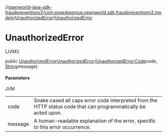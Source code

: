 //[openworld-java-sdk-fraudpreventionv2](../../../index.md)/[com.expediagroup.openworld.sdk.fraudpreventionv2.models](../index.md)/[UnauthorizedError](index.md)/[UnauthorizedError](-unauthorized-error.md)

# UnauthorizedError

[JVM]\

public [UnauthorizedError](index.md)[UnauthorizedError](-unauthorized-error.md)([UnauthorizedError.Code](-code/index.md)code, [String](https://docs.oracle.com/javase/8/docs/api/java/lang/String.html)message)

#### Parameters

JVM

| | |
|---|---|
| code | Snake cased all caps error code interpreted from the HTTP status code that can programmatically be acted upon. |
| message | A human-readable explanation of the error, specific to this error occurrence. |

